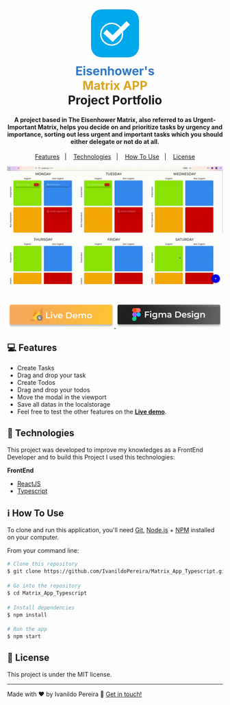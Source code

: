 <h1 align="center">
    <img alt="ShopApp" src="./github/logo_matrix.png" />
    <br>
    <span style = "color: #3178c6; font-weight:bold">Eisenhower's</span> <br><span style = "color: #daa520; font-weight:bold">Matrix APP</span><br>
    Project Portfolio 
</h1>
<h4 align="center">
  A project based in The Eisenhower Matrix, also referred to as Urgent-Important Matrix, helps you decide on and prioritize tasks by urgency and importance, sorting out less urgent and important tasks which you should either delegate or not do at all.
</h4>


<p align="center">
  <a href="#computer-features">Features</a>&nbsp;&nbsp;&nbsp;|&nbsp;&nbsp;&nbsp;
  <a href="#rocket-technologies">Technologies</a>&nbsp;&nbsp;&nbsp;|&nbsp;&nbsp;&nbsp;
  <a href="#information_source-how-to-use">How To Use</a>&nbsp;&nbsp;&nbsp;|&nbsp;&nbsp;&nbsp;
  <a href="#memo-license">License</a>
</p>

<p align="center">
  <img alt="Demo gif" src="./github/matrixappdemo.gif" style="max-width:100%;">  
</p>

<br>
<p align="center">
  <a href="https://shopapp2020-75c0b.web.app/" target = "_blank" rel="nofollow">
    <img alt="Live Demo on Firebase Hosting" src="./github/livedemo_button.png" style="max-width:100%;">
  </a>
  <a href="https://www.figma.com/file/6e3bkGOjDfmVehJI9Py4zJ/Matriz-To-do?node-id=0%3A1" target = "_blank" rel="nofollow">
    <img alt="Design of the project on figma" src="./github/figma_button.png" style="max-width:100%;">
  </a>
</p>


## :computer: Features

- Create Tasks
- Drag and drop your task
- Create Todos
- Drag and drop your todos
- Move the modal in the viewport
- Save all datas in the localstorage
- Feel free to test the other features on the [**Live demo**](https://shopapp2020-75c0b.web.app/).

## :rocket: Technologies

This project was developed to improve my knowledges as a FrontEnd Developer and to build this Project I used this technologies:

**FrontEnd**
- [ReactJS](https://reactjs.org/)
- [Typescript](https://www.typescriptlang.org/)

## :information_source: How To Use

To clone and run this application, you'll need [Git](https://git-scm.com), [Node.js][nodejs] + [NPM][npm] installed on your computer.

From your command line:

```bash
# Clone this repository
$ git clone https://github.com/IvanildoPereira/Matrix_App_Typescript.git

# Go into the repository
$ cd Matrix_App_Typescript

# Install dependencies
$ npm install

# Run the app
$ npm start

```

## :memo: License

This project is under the MIT license.

---

Made with ♥ by Ivanildo Pereira :wave: [Get in touch!](https://www.linkedin.com/in/ivanildopconceicao/)

[nodejs]: https://nodejs.org/
[npm]: https://www.npmjs.com/
